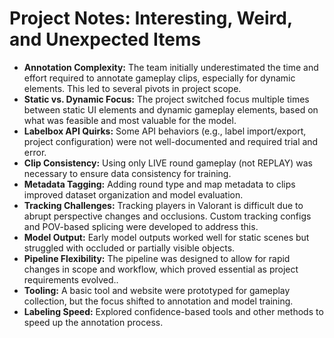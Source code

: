 # Project Notes: Interesting, Weird, and Unexpected Items

- **Annotation Complexity:** The team initially underestimated the time and effort required to annotate gameplay clips, especially for dynamic elements. This led to several pivots in project scope.
- **Static vs. Dynamic Focus:** The project switched focus multiple times between static UI elements and dynamic gameplay elements, based on what was feasible and most valuable for the model.
- **Labelbox API Quirks:** Some API behaviors (e.g., label import/export, project configuration) were not well-documented and required trial and error.
- **Clip Consistency:** Using only LIVE round gameplay (not REPLAY) was necessary to ensure data consistency for training.
- **Metadata Tagging:** Adding round type and map metadata to clips improved dataset organization and model evaluation.
- **Tracking Challenges:** Tracking players in Valorant is difficult due to abrupt perspective changes and occlusions. Custom tracking configs and POV-based splicing were developed to address this.
- **Model Output:** Early model outputs worked well for static scenes but struggled with occluded or partially visible objects.
- **Pipeline Flexibility:** The pipeline was designed to allow for rapid changes in scope and workflow, which proved essential as project requirements evolved..
- **Tooling:** A basic tool and website were prototyped for gameplay collection, but the focus shifted to annotation and model training.
- **Labeling Speed:** Explored confidence-based tools and other methods to speed up the annotation process. 